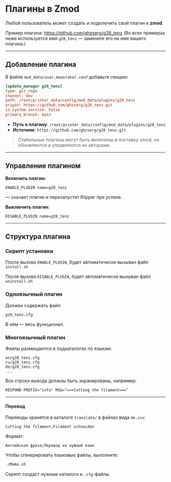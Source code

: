 # Плагины в Zmod

Любой пользователь может создать и подключить свой плагин к **zmod**.

Пример плагина: https://github.com/ghzserg/g28_tenz
(Во всех примерах ниже используется имя `g28_tenz` — замените его на имя вашего плагина.)

---

## Добавление плагина

В файле
```mod_data/user.moonraker.conf```
добавьте секцию:

```ini
[update_manager g28_tenz]
type: git_repo
channel: dev
path: /root/printer_data/config/mod_data/plugins/g28_tenz
origin: https://github.com/ghzserg/g28_tenz.git
is_system_service: False
primary_branch: main
```

- **Путь к плагину**: `/root/printer_data/config/mod_data/plugins/g28_tenz`
- **Источник**: `https://github.com/ghzserg/g28_tenz.git`

> Стабильные плагины могут быть включены в поставку zmod, но обновляются и управляются их авторами.

---

## Управление плагином

**Включить плагин:**
```gcode
ENABLE_PLUGIN name=g28_tenz
```
— скачает плагин и перезапустит Klipper при успехе.

**Выключить плагин:**
```gcode
DISABLE_PLUGIN name=g28_tenz
```

---

## Структура плагина

### Скрипт установки

После вызова `ENABLE_PLUGIN`, будет автоматически вызыван файл `install.sh`

После вызова `DISABLE_PLUGIN`, будет автоматически вызыван файл `uninstall.sh`

### Одноязычный плагин
Должен содержать файл:
```
g28_tenz.cfg
```
В нём — весь функционал.

### Многоязычный плагин
Файлы размещаются в подкаталогах по языкам:
```
en/g28_tenz.cfg
ru/g28_tenz.cfg
de/g28_tenz.cfg
...
```

Все строки вывода должны быть экранированы, например:
```gcode
RESPOND PREFIX="info" MSG="===Cutting the filament==="
```

---

#### Перевод

Переводы хранятся в каталоге `translate/` в файлах вида `de.csv`:

```csv
Cutting the filament;Filament schneiden
```

Формат:
```
Английская фраза;Перевод на нужный язык
```

Чтобы сгенерировать языковые файлы, выполните:
```bash
./Make.sh
```
Скрипт создаст нужные каталоги и `.cfg`-файлы.
